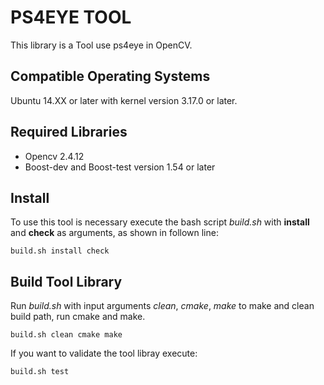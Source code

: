 # PS4EYE TOOL

This library is a Tool use ps4eye in OpenCV.

## Compatible Operating Systems
Ubuntu 14.XX or later with kernel version 3.17.0 or later.


## Required Libraries
* Opencv 2.4.12
* Boost-dev and Boost-test version 1.54 or later

## Install 
To use this tool is necessary execute the bash script *build.sh* with  **install** and **check** as arguments, as shown in follown line:

`build.sh install check`

## Build Tool Library

Run *build.sh* with input arguments *clean*, *cmake*, *make* to make and clean build path, run cmake and make. 

`build.sh clean cmake make`

If you want to validate the tool libray execute:

`build.sh test`
